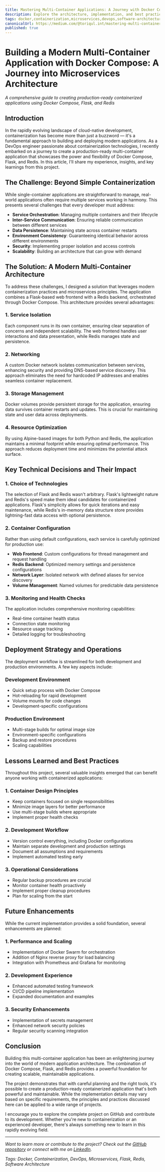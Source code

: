 ```yaml
---
title: Mastering Multi-Container Applications: A Journey with Docker Compose, Flask, and Redis
description: Explore the architecture, implementation, and best practices of building production-ready containerized applications using Docker Compose, Flask, and Redis
tags: docker,containerization,microservices,devops,software-architecture,flask
canonicalUrl: https://medium.com/@toriqul.int/mastering-multi-container-applications
published: true
---
```

# Building a Modern Multi-Container Application with Docker Compose: A Journey into Microservices Architecture

*A comprehensive guide to creating production-ready containerized applications using Docker Compose, Flask, and Redis*

## Introduction

In the rapidly evolving landscape of cloud-native development, containerization has become more than just a buzzword — it's a fundamental approach to building and deploying modern applications. As a DevOps engineer passionate about containerization technologies, I recently embarked on a journey to create a production-ready multi-container application that showcases the power and flexibility of Docker Compose, Flask, and Redis. In this article, I'll share my experience, insights, and key learnings from this project.

## The Challenge: Beyond Simple Containerization

While single-container applications are straightforward to manage, real-world applications often require multiple services working in harmony. This presents several challenges that every developer must address:

- **Service Orchestration**: Managing multiple containers and their lifecycle
- **Inter-Service Communication**: Ensuring reliable communication between different services
- **Data Persistence**: Maintaining state across container restarts
- **Environment Consistency**: Guaranteeing identical behavior across different environments
- **Security**: Implementing proper isolation and access controls
- **Scalability**: Building an architecture that can grow with demand

## The Solution: A Modern Multi-Container Architecture

To address these challenges, I designed a solution that leverages modern containerization practices and microservices principles. The application combines a Flask-based web frontend with a Redis backend, orchestrated through Docker Compose. This architecture provides several advantages:

### 1. Service Isolation
Each component runs in its own container, ensuring clear separation of concerns and independent scalability. The web frontend handles user interactions and data presentation, while Redis manages state and persistence.

### 2. Networking
A custom Docker network isolates communication between services, enhancing security and providing DNS-based service discovery. This approach eliminates the need for hardcoded IP addresses and enables seamless container replacement.

### 3. Storage Management
Docker volumes provide persistent storage for the application, ensuring data survives container restarts and updates. This is crucial for maintaining state and user data across deployments.

### 4. Resource Optimization
By using Alpine-based images for both Python and Redis, the application maintains a minimal footprint while ensuring optimal performance. This approach reduces deployment time and minimizes the potential attack surface.

## Key Technical Decisions and Their Impact

### 1. Choice of Technologies

The selection of Flask and Redis wasn't arbitrary. Flask's lightweight nature and Redis's speed make them ideal candidates for containerized applications. Flask's simplicity allows for quick iterations and easy maintenance, while Redis's in-memory data structure store provides lightning-fast data access with optional persistence.

### 2. Container Configuration

Rather than using default configurations, each service is carefully optimized for production use:

- **Web Frontend**: Custom configurations for thread management and request handling
- **Redis Backend**: Optimized memory settings and persistence configurations
- **Network Layer**: Isolated network with defined aliases for service discovery
- **Volume Management**: Named volumes for predictable data persistence

### 3. Monitoring and Health Checks

The application includes comprehensive monitoring capabilities:
- Real-time container health status
- Connection state monitoring
- Resource usage tracking
- Detailed logging for troubleshooting

## Deployment Strategy and Operations

The deployment workflow is streamlined for both development and production environments. A few key aspects include:

### Development Environment
- Quick setup process with Docker Compose
- Hot-reloading for rapid development
- Volume mounts for code changes
- Development-specific configurations

### Production Environment
- Multi-stage builds for optimal image size
- Environment-specific configurations
- Backup and restore procedures
- Scaling capabilities

## Lessons Learned and Best Practices

Throughout this project, several valuable insights emerged that can benefit anyone working with containerized applications:

### 1. Container Design Principles
- Keep containers focused on single responsibilities
- Minimize image layers for better performance
- Use multi-stage builds where appropriate
- Implement proper health checks

### 2. Development Workflow
- Version control everything, including Docker configurations
- Maintain separate development and production settings
- Document all assumptions and requirements
- Implement automated testing early

### 3. Operational Considerations
- Regular backup procedures are crucial
- Monitor container health proactively
- Implement proper cleanup procedures
- Plan for scaling from the start

## Future Enhancements

While the current implementation provides a solid foundation, several enhancements are planned:

### 1. Performance and Scaling
- Implementation of Docker Swarm for orchestration
- Addition of Nginx reverse proxy for load balancing
- Integration with Prometheus and Grafana for monitoring

### 2. Development Experience
- Enhanced automated testing framework
- CI/CD pipeline implementation
- Expanded documentation and examples

### 3. Security Enhancements
- Implementation of secrets management
- Enhanced network security policies
- Regular security scanning integration

## Conclusion

Building this multi-container application has been an enlightening journey into the world of modern application architecture. The combination of Docker Compose, Flask, and Redis provides a powerful foundation for creating scalable, maintainable applications.

The project demonstrates that with careful planning and the right tools, it's possible to create a production-ready containerized application that's both powerful and maintainable. While the implementation details may vary based on specific requirements, the principles and practices discussed here can be applied to a wide range of projects.

I encourage you to explore the complete project on GitHub and contribute to its development. Whether you're new to containerization or an experienced developer, there's always something new to learn in this rapidly evolving field.

---

*Want to learn more or contribute to the project? Check out the [GitHub repository](https://github.com/TheToriqul/multi-container-app-deployment) or connect with me on [LinkedIn](https://www.linkedin.com/in/thetoriqul/).*

*Tags: Docker, Containerization, DevOps, Microservices, Flask, Redis, Software Architecture*